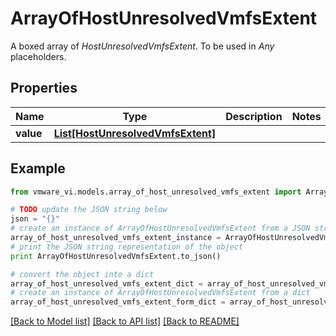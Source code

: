 # ArrayOfHostUnresolvedVmfsExtent

A boxed array of *HostUnresolvedVmfsExtent*. To be used in *Any* placeholders. 

## Properties
Name | Type | Description | Notes
------------ | ------------- | ------------- | -------------
**value** | [**List[HostUnresolvedVmfsExtent]**](HostUnresolvedVmfsExtent.md) |  | 

## Example

```python
from vmware_vi.models.array_of_host_unresolved_vmfs_extent import ArrayOfHostUnresolvedVmfsExtent

# TODO update the JSON string below
json = "{}"
# create an instance of ArrayOfHostUnresolvedVmfsExtent from a JSON string
array_of_host_unresolved_vmfs_extent_instance = ArrayOfHostUnresolvedVmfsExtent.from_json(json)
# print the JSON string representation of the object
print ArrayOfHostUnresolvedVmfsExtent.to_json()

# convert the object into a dict
array_of_host_unresolved_vmfs_extent_dict = array_of_host_unresolved_vmfs_extent_instance.to_dict()
# create an instance of ArrayOfHostUnresolvedVmfsExtent from a dict
array_of_host_unresolved_vmfs_extent_form_dict = array_of_host_unresolved_vmfs_extent.from_dict(array_of_host_unresolved_vmfs_extent_dict)
```
[[Back to Model list]](../README.md#documentation-for-models) [[Back to API list]](../README.md#documentation-for-api-endpoints) [[Back to README]](../README.md)


